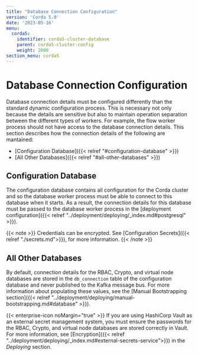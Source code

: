 ```yaml
---
title: "Database Connection Configuration"
version: 'Corda 5.0'
date: '2023-05-16'
menu:
  corda5:
    identifier: corda5-cluster-database
    parent: corda5-cluster-config
    weight: 2000
section_menu: corda5
---
```


# Database Connection Configuration

Database connection details must be configured differently than the standard dynamic configuration process. This is necessary not only because the details are sensitive but also to maintain operation separation between the different types of workers. For example, the flow worker process should not have access to the database connection details. This section describes how the connection details of the following are mantained:
* [Configuration Database]({{< relref "#configuration-database" >}})
* [All Other Databases]({{< relref "#all-other-databases" >}})

## Configuration Database

The configuration database contains all configuration for the Corda cluster and so the database worker process must be able to connect to this database when it starts. As a result, the connection details for this database must be passed to the database worker process in the [deployment configuration]({{< relref "../deployment/deploying/_index.md#postgresql" >}}). 

{{< note >}}
Credentials can be encrypted. See [Configuration Secrets]({{< relref "./secrets.md">}}), for more information.
{{< /note >}}

## All Other Databases

By default, connection details for the RBAC, Crypto, and virtual node databases are stored in the `db_connection` table of the configuration database and never published to the Kafka message bus. For more information about populating these values, see the [Manual Bootstrapping section]({{< relref "../deployment/deploying/manual-bootstrapping.md#database" >}}).

{{< enterprise-icon noMargin="true" >}} If you are using HashiCorp Vault as an external secret management system, you must ensure the passwords for the RBAC, Crypto, and virtual node databases are stored correctly in Vault. For more information, see [Encryption]({{< relref "../deployment/deploying/_index.md#external-secrets-service">}}) in the _Deploying_ section. 